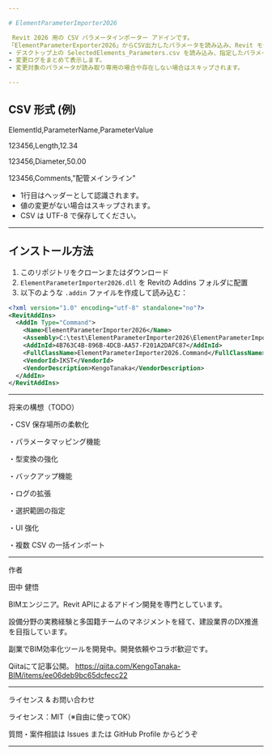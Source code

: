 ```yaml
---

# ElementParameterImporter2026

 Revit 2026 用の CSV パラメータインポーター アドインです。
「ElementParameterExporter2026」からCSV出力したパラメータを読み込み、Revit モデルに一括で値を反映します。
- デスクトップ上の SelectedElements_Parameters.csv を読み込み、指定したパラメータを更新します。
- 変更ログをまとめて表示します。
- 変更対象のパラメータが読み取り専用の場合や存在しない場合はスキップされます。

---
```


##  CSV 形式 (例)

ElementId,ParameterName,ParameterValue

123456,Length,12.34

123456,Diameter,50.00

123456,Comments,"配管メインライン"

- 1行目はヘッダーとして認識されます。
- 値の変更がない場合はスキップされます。
- CSV は UTF-8 で保存してください。

---

##  インストール方法

1. このリポジトリをクローンまたはダウンロード  
2. `ElementParameterImporter2026.dll` を Revitの Addins フォルダに配置  
3. 以下のような `.addin` ファイルを作成して読み込む：

```xml
<?xml version="1.0" encoding="utf-8" standalone="no"?>
<RevitAddIns>
  <AddIn Type="Command">
    <Name>ElementParameterImporter2026</Name>
    <Assembly>C:\test\ElementParameterImporter2026\ElementParameterImporter2026\bin\Debug\ElementParameterImporter2026.dll</Assembly>
    <AddInId>4B763C4B-896B-4DCB-AA57-F201A2DAFC87</AddInId>
    <FullClassName>ElementParameterImporter2026.Command</FullClassName>
    <VendorId>IKST</VendorId>
    <VendorDescription>KengoTanaka</VendorDescription>
  </AddIn>
</RevitAddIns>
```

---

 将来の構想（TODO）

・CSV 保存場所の柔軟化

・パラメータマッピング機能

・型変換の強化

・バックアップ機能

・ログの拡張

・選択範囲の指定

・UI 強化

・複数 CSV の一括インポート

---

 作者

田中 健悟

 BIMエンジニア。Revit APIによるアドイン開発を専門としています。
 
 設備分野の実務経験と多国籍チームのマネジメントを経て、建設業界のDX推進を目指しています。
 
 副業でBIM効率化ツールを開発中。開発依頼やコラボ歓迎です。

 Qiitaにて記事公開。
 https://qiita.com/KengoTanaka-BIM/items/ee06deb9bc65dcfecc22

---

 ライセンス & お問い合わせ

ライセンス：MIT（※自由に使ってOK）

質問・案件相談は Issues または GitHub Profile からどうぞ

---

